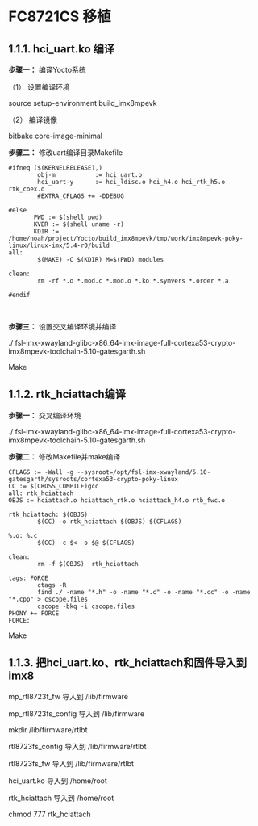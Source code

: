 # FC8721CS 移植



## 1.1.1.  hci_uart.ko 编译

**步骤一：**     编译Yocto系统

（1）  设置编译环境

source setup-environment build_imx8mpevk

（2）  编译镜像

bitbake core-image-minimal

 

**步骤二：**     修改uart编译目录Makefile

```
#ifneq ($(KERNELRELEASE),)
        obj-m           := hci_uart.o
        hci_uart-y      := hci_ldisc.o hci_h4.o hci_rtk_h5.o rtk_coex.o
        #EXTRA_CFLAGS += -DDEBUG

#else
       PWD := $(shell pwd)
       KVER := $(shell uname -r)
       KDIR := /home/noah/project/Yocto/build_imx8mpevk/tmp/work/imx8mpevk-poky-linux/linux-imx/5.4-r0/build
all:
        $(MAKE) -C $(KDIR) M=$(PWD) modules

clean:
        rm -rf *.o *.mod.c *.mod.o *.ko *.symvers *.order *.a

#endif

```

​     

**步骤三：**     设置交叉编译环境并编译

  ./ fsl-imx-xwayland-glibc-x86_64-imx-image-full-cortexa53-crypto-imx8mpevk-toolchain-5.10-gatesgarth.sh 

 Make  

 

 

## 1.1.2.  rtk_hciattach编译

**步骤一：**     交叉编译环境

  ./  fsl-imx-xwayland-glibc-x86_64-imx-image-full-cortexa53-crypto-imx8mpevk-toolchain-5.10-gatesgarth.sh  

 

**步骤二：**     修改Makefile并make编译

  ```
  CFLAGS := -Wall -g --sysroot=/opt/fsl-imx-xwayland/5.10-gatesgarth/sysroots/cortexa53-crypto-poky-linux
  CC := $(CROSS_COMPILE)gcc
  all: rtk_hciattach
  OBJS := hciattach.o hciattach_rtk.o hciattach_h4.o rtb_fwc.o
  
  rtk_hciattach: $(OBJS)
          $(CC) -o rtk_hciattach $(OBJS) $(CFLAGS)
  
  %.o: %.c
          $(CC) -c $< -o $@ $(CFLAGS)
  
  clean:
          rm -f $(OBJS)  rtk_hciattach
  
  tags: FORCE
          ctags -R
          find ./ -name "*.h" -o -name "*.c" -o -name "*.cc" -o -name "*.cpp" > cscope.files
          cscope -bkq -i cscope.files
  PHONY += FORCE
  FORCE:
  
  ```

Make



## 1.1.3.  把hci_uart.ko、rtk_hciattach和固件导入到imx8

mp_rtl8723f_fw 导入到 /lib/firmware

mp_rtl8723fs_config 导入到 /lib/firmware

mkdir /lib/firmware/rtlbt

rtl8723fs_config 导入到 /lib/firmware/rtlbt

rtl8723fs_fw 导入到 /lib/firmware/rtlbt

hci_uart.ko 导入到 /home/root

rtk_hciattach 导入到 /home/root

chmod 777 rtk_hciattach

